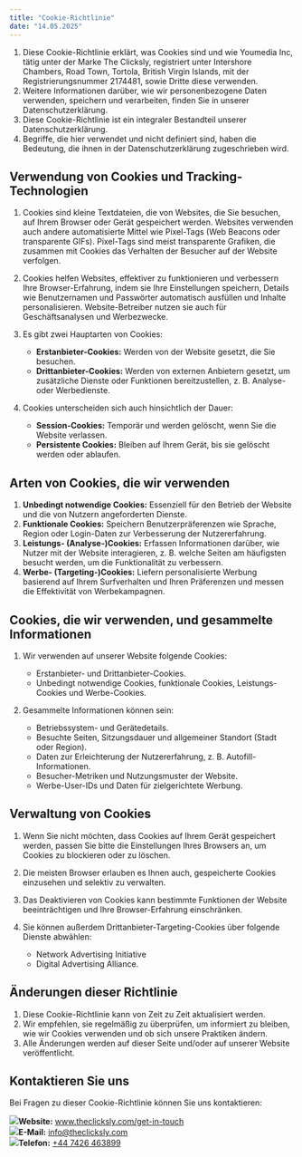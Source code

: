 ```yaml
---
title: "Cookie-Richtlinie"
date: "14.05.2025"
---
```


<div>

1.  Diese Cookie-Richtlinie erklärt, was Cookies sind und wie Youmedia Inc, tätig unter der Marke The Clicksly, registriert unter Intershore Chambers, Road Town, Tortola, British Virgin Islands, mit der Registrierungsnummer 2174481, sowie Dritte diese verwenden.
2.  Weitere Informationen darüber, wie wir personenbezogene Daten verwenden, speichern und verarbeiten, finden Sie in unserer Datenschutzerklärung.
3.  Diese Cookie-Richtlinie ist ein integraler Bestandteil unserer Datenschutzerklärung.
4.  Begriffe, die hier verwendet und nicht definiert sind, haben die Bedeutung, die ihnen in der Datenschutzerklärung zugeschrieben wird.

</div>

<div>

## **Verwendung von Cookies und Tracking-Technologien**

1.  Cookies sind kleine Textdateien, die von Websites, die Sie besuchen, auf Ihrem Browser oder Gerät gespeichert werden. Websites verwenden auch andere automatisierte Mittel wie Pixel-Tags (Web Beacons oder transparente GIFs). Pixel-Tags sind meist transparente Grafiken, die zusammen mit Cookies das Verhalten der Besucher auf der Website verfolgen.
2.  Cookies helfen Websites, effektiver zu funktionieren und verbessern Ihre Browser-Erfahrung, indem sie Ihre Einstellungen speichern, Details wie Benutzernamen und Passwörter automatisch ausfüllen und Inhalte personalisieren. Website-Betreiber nutzen sie auch für Geschäftsanalysen und Werbezwecke.
3.  Es gibt zwei Hauptarten von Cookies:

    - **Erstanbieter-Cookies:** Werden von der Website gesetzt, die Sie besuchen.
    - **Drittanbieter-Cookies:** Werden von externen Anbietern gesetzt, um zusätzliche Dienste oder Funktionen bereitzustellen, z. B. Analyse- oder Werbedienste.

4.  Cookies unterscheiden sich auch hinsichtlich der Dauer:

    - **Session-Cookies:** Temporär und werden gelöscht, wenn Sie die Website verlassen.
    - **Persistente Cookies:** Bleiben auf Ihrem Gerät, bis sie gelöscht werden oder ablaufen.

</div>

<div>

## **Arten von Cookies, die wir verwenden**

1.  **Unbedingt notwendige Cookies:** Essenziell für den Betrieb der Website und die von Nutzern angeforderten Dienste.
2.  **Funktionale Cookies:** Speichern Benutzerpräferenzen wie Sprache, Region oder Login-Daten zur Verbesserung der Nutzererfahrung.
3.  **Leistungs- (Analyse-)Cookies:** Erfassen Informationen darüber, wie Nutzer mit der Website interagieren, z. B. welche Seiten am häufigsten besucht werden, um die Funktionalität zu verbessern.
4.  **Werbe- (Targeting-)Cookies:** Liefern personalisierte Werbung basierend auf Ihrem Surfverhalten und Ihren Präferenzen und messen die Effektivität von Werbekampagnen.

</div>

<div>

## **Cookies, die wir verwenden, und gesammelte Informationen**

1.  Wir verwenden auf unserer Website folgende Cookies:

    - Erstanbieter- und Drittanbieter-Cookies.
    - Unbedingt notwendige Cookies, funktionale Cookies, Leistungs-Cookies und Werbe-Cookies.

2.  Gesammelte Informationen können sein:

    - Betriebssystem- und Gerätedetails.
    - Besuchte Seiten, Sitzungsdauer und allgemeiner Standort (Stadt oder Region).
    - Daten zur Erleichterung der Nutzererfahrung, z. B. Autofill-Informationen.
    - Besucher-Metriken und Nutzungsmuster der Website.
    - Werbe-User-IDs und Daten für zielgerichtete Werbung.

</div>

<div>

## **Verwaltung von Cookies**

1.  Wenn Sie nicht möchten, dass Cookies auf Ihrem Gerät gespeichert werden, passen Sie bitte die Einstellungen Ihres Browsers an, um Cookies zu blockieren oder zu löschen.
2.  Die meisten Browser erlauben es Ihnen auch, gespeicherte Cookies einzusehen und selektiv zu verwalten.
3.  Das Deaktivieren von Cookies kann bestimmte Funktionen der Website beeinträchtigen und Ihre Browser-Erfahrung einschränken.
4.  Sie können außerdem Drittanbieter-Targeting-Cookies über folgende Dienste abwählen:

    - Network Advertising Initiative
    - Digital Advertising Alliance.

</div>

<div>

## **Änderungen dieser Richtlinie**

1.  Diese Cookie-Richtlinie kann von Zeit zu Zeit aktualisiert werden.
2.  Wir empfehlen, sie regelmäßig zu überprüfen, um informiert zu bleiben, wie wir Cookies verwenden und ob sich unsere Praktiken ändern.
3.  Alle Änderungen werden auf dieser Seite und/oder auf unserer Website veröffentlicht.

</div>

<div>

## **Kontaktieren Sie uns**

Bei Fragen zu dieser Cookie-Richtlinie können Sie uns kontaktieren:

<div class="contact-info">
    <img src="/images/policy/web.svg"><span><b>Website:</b> <a href="http://www.theclicksly.com/get-in-touch">www.theclicksly.com/get-in-touch</a></span>
</div>
<div class="contact-info">
    <img src="/images/policy/mail.svg"><span><b>E-Mail:</b> <a href="mailto:info@theclicksly.com">info@theclicksly.com</a></span>
</div>
<div class="contact-info">
    <img src="/images/policy/phone.svg"><span><b>Telefon:</b> <a href="tel:+447426463899">+44 7426 463899</a></span>
</div>

</div>

